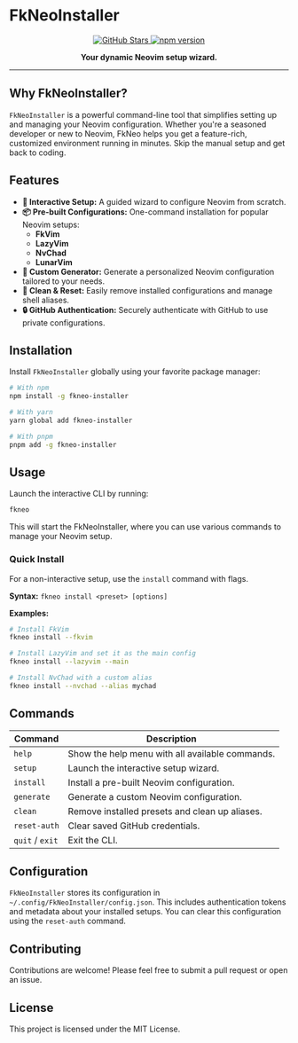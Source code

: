 # FkNeoInstaller

<p align="center">
  <a href="https://github.com/flashcodes-themayankjha/fkneo-cli">
    <img src="https://img.shields.io/github/stars/flashcodes-themayankjha/fkneo-cli.svg?style=social" alt="GitHub Stars">
  </a>
  <a href="https://www.npmjs.com/package/FkNeoInstaller">
    <img src="https://img.shields.io/npm/v/FkNeoInstaller.svg" alt="npm version">
  </a>
</p>

<p align="center">
  <b>Your dynamic Neovim setup wizard.</b>
</p>

---

## Why FkNeoInstaller?

`FkNeoInstaller` is a powerful command-line tool that simplifies setting up and managing your Neovim configuration. Whether you're a seasoned developer or new to Neovim, FkNeo helps you get a feature-rich, customized environment running in minutes. Skip the manual setup and get back to coding.

## Features

- **🚀 Interactive Setup:** A guided wizard to configure Neovim from scratch.
- **📦 Pre-built Configurations:** One-command installation for popular Neovim setups:
  - **FkVim**
  - **LazyVim**
  - **NvChad**
  - **LunarVim**
- **🎨 Custom Generator:** Generate a personalized Neovim configuration tailored to your needs.
- **🧹 Clean & Reset:** Easily remove installed configurations and manage shell aliases.
- **🔒 GitHub Authentication:** Securely authenticate with GitHub to use private configurations.

## Installation

Install `FkNeoInstaller` globally using your favorite package manager:

```bash
# With npm
npm install -g fkneo-installer

# With yarn
yarn global add fkneo-installer

# With pnpm
pnpm add -g fkneo-installer
```

## Usage

Launch the interactive CLI by running:

```bash
fkneo
```

This will start the FkNeoInstaller, where you can use various commands to manage your Neovim setup.

### Quick Install

For a non-interactive setup, use the `install` command with flags.

**Syntax:**
`fkneo install <preset> [options]`

**Examples:**
```bash
# Install FkVim
fkneo install --fkvim

# Install LazyVim and set it as the main config
fkneo install --lazyvim --main

# Install NvChad with a custom alias
fkneo install --nvchad --alias mychad
```

## Commands

| Command      | Description                                           |
| ------------ | ----------------------------------------------------- |
| `help`       | Show the help menu with all available commands.       |
| `setup`      | Launch the interactive setup wizard.                  |
| `install`    | Install a pre-built Neovim configuration.             |
| `generate`   | Generate a custom Neovim configuration.               |
| `clean`      | Remove installed presets and clean up aliases.        |
| `reset-auth` | Clear saved GitHub credentials.                       |
| `quit` / `exit`| Exit the CLI.                                         |

## Configuration

`FkNeoInstaller` stores its configuration in `~/.config/FkNeoInstaller/config.json`. This includes authentication tokens and metadata about your installed setups. You can clear this configuration using the `reset-auth` command.

## Contributing

Contributions are welcome! Please feel free to submit a pull request or open an issue.

## License

This project is licensed under the MIT License.
